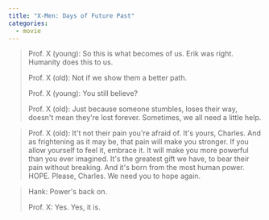 ```yaml
---
title: "X-Men: Days of Future Past"
categories:
  - movie
---
```


> Prof. X (young): So this is what becomes of us. Erik was right. Humanity does this to us.
> 
> Prof. X (old): Not if we show them a better path.
> 
> Prof. X (young): You still believe?
> 
> Prof. X (old): Just because someone stumbles, loses their way, doesn't mean they're lost forever. Sometimes, we all need a little help.


> Prof. X (old): It't not their pain you're afraid of. It's yours, Charles. And as frightening as it may be, that pain will make you stronger. If you allow yourself to feel it, embrace it. It will make you more powerful than you ever imagined. It's the greatest gift we have, to bear their pain without breaking. And it's born from the most human power. HOPE. Please, Charles. We need you to hope again.

> Hank: Power's back on.
> 
> Prof. X: Yes. Yes, it is.
